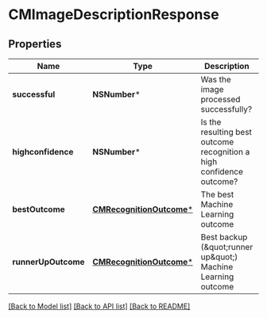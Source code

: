 # CMImageDescriptionResponse

## Properties
Name | Type | Description | Notes
------------ | ------------- | ------------- | -------------
**successful** | **NSNumber*** | Was the image processed successfully? | [optional] 
**highconfidence** | **NSNumber*** | Is the resulting best outcome recognition a high confidence outcome? | [optional] 
**bestOutcome** | [**CMRecognitionOutcome***](CMRecognitionOutcome.md) | The best Machine Learning outcome | [optional] 
**runnerUpOutcome** | [**CMRecognitionOutcome***](CMRecognitionOutcome.md) | Best backup (\&quot;runner up\&quot;) Machine Learning outcome | [optional] 

[[Back to Model list]](../README.md#documentation-for-models) [[Back to API list]](../README.md#documentation-for-api-endpoints) [[Back to README]](../README.md)


